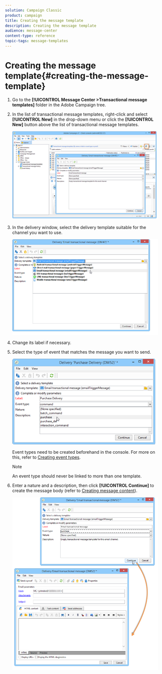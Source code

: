 ```yaml
---
solution: Campaign Classic
product: campaign
title: Creating the message template
description: Creating the message template
audience: message-center
content-type: reference
topic-tags: message-templates
---
```


# Creating the message template{#creating-the-message-template}

1. Go to the **[!UICONTROL Message Center >Transactional message templates]** folder in the Adobe Campaign tree.
1. In the list of transactional message templates, right-click and select **[!UICONTROL New]** in the drop-down menu or click the **[!UICONTROL New]** button above the list of transactional message templates. 

   ![](assets/messagecenter_create_model_001.png)

1. In the delivery window, select the delivery template suitable for the channel you want to use.

   ![](assets/messagecenter_create_model_002.png)

1. Change its label if necessary.
1. Select the type of event that matches the message you want to send.

   ![](assets/messagecenter_create_model_003.png)

   Event types need to be created beforehand in the console. For more on this, refer to [Creating event types](../../message-center/using/creating-event-types.md).

   >[!NOTE]
   >
   >An event type should never be linked to more than one template.

1. Enter a nature and a description, then click **[!UICONTROL Continue]** to create the message body (refer to [Creating message content](../../message-center/using/creating-message-content.md)).

   ![](assets/messagecenter_create_model_004.png)


